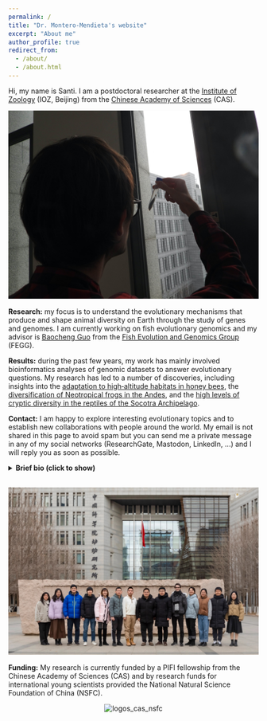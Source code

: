 ```yaml
---
permalink: /
title: "Dr. Montero-Mendieta's website"
excerpt: "About me"
author_profile: true
redirect_from: 
  - /about/
  - /about.html
---
```


Hi, my name is Santi. I am a postdoctoral researcher at the <a href="http://english.ioz.cas.cn/" target="_blank">Institute of Zoology</a> (IOZ, Beijing) from the <a href="https://english.cas.cn" target="_blank">Chinese Academy of Sciences</a> (CAS).

![Santi doing research on fish](/images/santi_stickleback.jpg)

**Research:** my focus is to understand the evolutionary mechanisms that produce and shape animal diversity on Earth through the study of genes and genomes. I am currently working on fish evolutionary genomics and my advisor is <a href="https://scholar.google.com/citations?user=Dxsg5HoAAAAJ&hl=en" target="_blank">Baocheng Guo</a> from the <a href="https://guolaboratory.com/" target="_blank">Fish Evolution and Genomics Group</a> (FEGG).

**Results:** during the past few years, my work has mainly involved bioinformatics analyses of genomic datasets to answer evolutionary questions. My research has led to a number of discoveries, including insights into the <a href="https://onlinelibrary.wiley.com/doi/10.1111/mec.14986" target="_blank">adaptation to high‐altitude habitats in honey bees</a>, the <a href="https://doi.org/10.1016/j.ympev.2021.107167" target="_blank">diversification of Neotropical frogs in the Andes</a>, and the <a href="https://doi.org/10.1371/journal.pone.0149985" target="_blank">high levels of cryptic diversity in the reptiles of the Socotra Archipelago</a>.

**Contact:** I am happy to explore interesting evolutionary topics and to establish new collaborations with people around the world. My email is not shared in this page to avoid spam but you can send me a private message in any of my social networks (ResearchGate, Mastodon, LinkedIn, ...) and I will reply you as soon as possible. 

<details>
  <summary><b>Brief bio (click to show)</b></summary>
  Born nearby the city of Barcelona in Spain. From a young age, one of my dreams was to become a scientist and make new discoveries that can help us to better understand our world. In 2009, I joined the University of Girona (Girona, Spain) to pursue a BSc in biology. At that time, I was interested in animal behavior, and in the last year of my bachelor I had the chance of carrying my undergraduate thesis at Linköping University (Linköping, Sweden). In 2013, I enrolled in the University of Barcelona (Barcelona, Spain) to complete a MSc in biodiversity with a major in evolutionary biology. During this time, I was lucky to do my master thesis at the Institute of Evolutionary Biology (Barcelona, Spain), where I began gaining research experience. In 2015, I started a PhD at the Doñana Biological Station (Seville, Spain), which I successfully defended four years later. In my PhD thesis, I used genomic tools to study the adaptation and diversification of natural populations to high elevation. During the course of my doctorate, I also did several research stays at Uppsala University (Uppsala, Sweden). Currently, I am conducting research on phylogenomics and comparative genomics as part of my postdoc at the CAS Institute of Zoology (Beijing, China), where I got my very first research funds. For further details, take a look at my <a href="https://santiagomonteromendieta.github.io/cv/">CV</a>.
</details>

<br>

![FEGG members in 2023](/images/FEGG_2023.jpg)

**Funding:** My research is currently funded by a PIFI fellowship from the Chinese Academy of Sciences (CAS) and by research funds for international young scientists provided the National Natural Science Foundation of China (NSFC). 

<p style="text-align:center;"><img src="https://santiagomonteromendieta.github.io/images/logos_cas_nsfc.png" alt="logos_cas_nsfc" width="400"></p>
